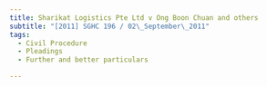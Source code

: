 ```yaml
---
title: Sharikat Logistics Pte Ltd v Ong Boon Chuan and others
subtitle: "[2011] SGHC 196 / 02\_September\_2011"
tags:
  - Civil Procedure
  - Pleadings
  - Further and better particulars

---
```


